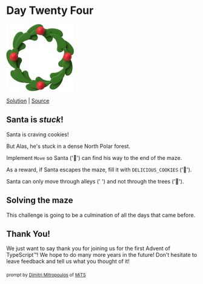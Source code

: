 # Day Twenty Four

<img src="cover.png" width="178" height="177" alt="Wreath">

[Solution](solution.ts) | [Source](https://typehero.dev/challenge/day-24)

## Santa is _stuck_!
Santa is craving cookies! 

But Alas, he's stuck in a dense North Polar forest.

Implement `Move` so Santa ('🎅') can find his way to the end of the maze.

As a reward, if Santa escapes the maze, fill it with `DELICIOUS_COOKIES` ('🍪').

Santa can only move through alleys ('  ') and not through the trees ('🎄').

## Solving the maze

This challenge is going to be a culmination of all the days that came before.

## Thank You!

We just want to say thank you for joining us for the first Advent of TypeScript™! We hope to do many more years in the future! Don't hesitate to leave feedback and tell us what you thought of it! 

<sub>prompt by [Dimitri Mitropoulos](https://github.com/dimitropoulos) of [MiTS](https://michigantypescript.com)</sub>
